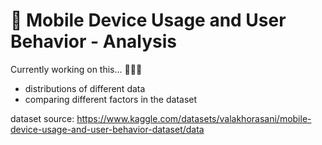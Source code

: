# 📱 Mobile Device Usage and User Behavior - Analysis 
Currently working on this... 👩🏼‍💻
- distributions of different data
- comparing different factors in the dataset

dataset source: https://www.kaggle.com/datasets/valakhorasani/mobile-device-usage-and-user-behavior-dataset/data
